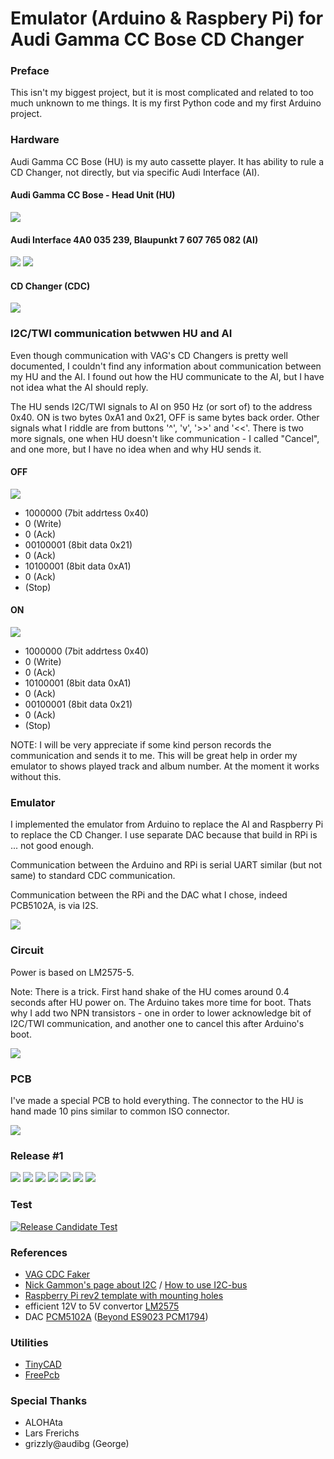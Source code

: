 # Emulator (Arduino & Raspbery Pi) for<br>Audi Gamma CC Bose CD Changer 

### Preface

This isn't my biggest project, but it is most complicated and related to too much unknown to me things. It is my first Python code and my first Arduino project.

### Hardware

Audi Gamma CC Bose (HU) is my auto cassette player. It has ability to rule a CD Changer, not directly, but via specific Audi Interface (AI).

#### Audi Gamma CC Bose - Head Unit (HU)

![](https://github.com/oritomov/cdc/blob/master/etc/img/Audo%20Gamma%20CC%20Bose.jpg?raw=true)

#### Audi Interface 4A0 035 239, Blaupunkt 7 607 765 082 (AI) 

![](https://github.com/oritomov/cdc/blob/master/etc/img/4A0%20035%20239.jpg)
![](https://github.com/oritomov/cdc/blob/master/etc/img/Blaupunkt%207%20607%20765%20082.jpg)

#### CD Changer (CDC)

![](https://github.com/oritomov/cdc/blob/master/etc/img/CD_changer.jpg)

### I2C/TWI communication betwwen HU and AI

Even though communication with VAG's CD Changers is pretty well documented, I couldn't find any information about communication between my HU and the AI. I found out how the HU communicate to the AI, but I have not idea what the AI should reply.

The HU sends I2C/TWI signals to AI on 950 Hz (or sort of) to the address 0x40. ON is two bytes 0xA1 and 0x21, OFF is same bytes back order. Other signals what I riddle are from buttons '^', 'v', '>>' and '<<'. There is two more signals, one when HU doesn't like communication - I called "Cancel", and one more, but I have no idea when and why HU sends it.

#### OFF

![](https://github.com/oritomov/cdc/blob/master/etc/img/off.png)

 * 1000000 (7bit addrtess 0x40)
 * 0 (Write)
 * 0 (Ack)
 * 00100001 (8bit data 0x21)
 * 0 (Ack)
 * 10100001 (8bit data 0xA1)
 * 0 (Ack)
 * (Stop)
 
#### ON
 
![](https://github.com/oritomov/cdc/blob/master/etc/img/on.png)

 * 1000000 (7bit addrtess 0x40)
 * 0 (Write)
 * 0 (Ack)
 * 10100001 (8bit data 0xA1)
 * 0 (Ack)
 * 00100001 (8bit data 0x21)
 * 0 (Ack)
 * (Stop)
 
NOTE: I will be very appreciate if some kind person records the communication and sends it to me. This will be great help in order my emulator to shows played track and album number. At the moment it works without this.

### Emulator

I implemented the emulator from Arduino to replace the AI and Raspberry Pi to replace the CD Changer. I use separate DAC because that build in RPi is ... not good enough.

Communication between the Arduino and RPi is serial UART similar (but not same) to standard CDC communication.

Communication between the RPi and the DAC what I chose, indeed PCB5102A, is via I2S.

![](https://github.com/oritomov/cdc/blob/master/etc/img/emulator.png)

### Circuit

Power is based on LM2575-5.

Note: There is a trick. First hand shake of the HU comes around 0.4 seconds after HU power on. The Arduino takes more time for boot. Thats why I add two NPN transistors - one in order to lower acknowledge bit of I2C/TWI communication, and another one to cancel this after Arduino's boot.

![](https://github.com/oritomov/cdc/blob/master/etc/cir/circuit.png)

### PCB

I've made a special PCB to hold everything. The connector to the HU is hand made 10 pins similar to common ISO connector.

![](https://github.com/oritomov/cdc/blob/master/etc/pcb/cdc11.png)

### Release #1

![](https://github.com/oritomov/cdc/blob/master/etc/img/rel_1_1.JPG)
![](https://github.com/oritomov/cdc/blob/master/etc/img/rel_1_2.JPG)
![](https://github.com/oritomov/cdc/blob/master/etc/img/rel_1_3.JPG)
![](https://github.com/oritomov/cdc/blob/master/etc/img/rel_1_4.JPG)
![](https://github.com/oritomov/cdc/blob/master/etc/img/rel_1_5.JPG)
![](https://github.com/oritomov/cdc/blob/master/etc/img/rel_1_6.JPG)
![](https://github.com/oritomov/cdc/blob/master/etc/img/boxed.jpg)

### Test

[![Release Candidate Test](https://i.ytimg.com/vi/TbPQ_YEeIYg/hqdefault.jpg)](https://www.youtube.com/watch?v=TbPQ_YEeIYg "Release Candidate Test")

### References

 * [VAG CDC Faker](http://dev.shyd.de/2013/09/avr-raspberry-pi-vw-beta-vag-cdc-faker/)
 * [Nick Gammon's page about I2C](http://gammon.com.au/i2c) / [How to use I2C-bus](http://www.ermicro.com/blog/?p=744)
 * [Raspberry Pi rev2 template with mounting holes](https://www.raspberrypi.org/blog/raspberry-pi-rev2-template-with-mounting-holes/)
 * efficient 12V to 5V convertor [LM2575](http://www.ti.com.cn/cn/lit/ds/symlink/lm1575.pdf)
 * DAC [PCM5102A](https://www.raspberrypi.org/forums/viewtopic.php?f=45&t=57069)  ([Beyond ES9023 PCM1794](https://www.google.bg/search?q=Beyond+ES9023+PCM1794))

### Utilities

 * [TinyCAD](https://sourceforge.net/projects/tinycad/)
 * [FreePcb](http://www.freepcb.com/)
 
### Special Thanks

 * ALOHAta
 * Lars Frerichs
 * grizzly@audibg (George)
